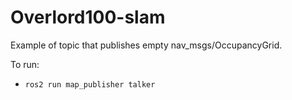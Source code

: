 # Overlord100-slam

Example of topic that publishes empty nav_msgs/OccupancyGrid.

To run:

* `ros2 run map_publisher talker`
